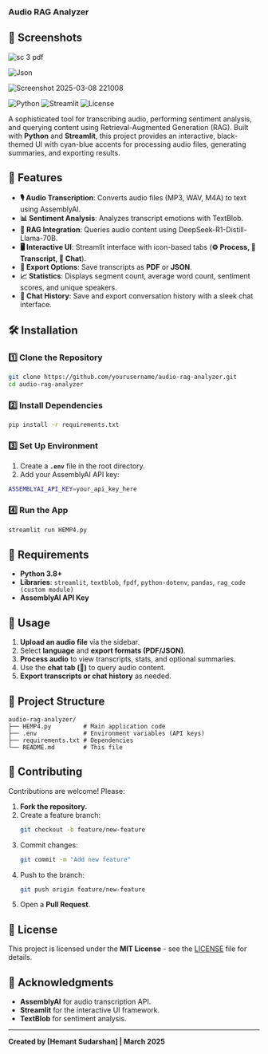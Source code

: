 


###  Audio RAG Analyzer



## 📸 Screenshots

![sc 3 pdf](https://github.com/user-attachments/assets/ac2df09a-a68b-4396-bdd0-abe50df58bdf)


![Json](https://github.com/user-attachments/assets/dc7980d2-c9f6-4a05-83bc-92a527f0edc8)


![Screenshot 2025-03-08 221008](https://github.com/user-attachments/assets/8a338a6d-e65b-43bf-a237-99bd58600d48)


![Python](https://img.shields.io/badge/Python-3.8+-blue) ![Streamlit](https://img.shields.io/badge/Streamlit-1.0+-red) ![License](https://img.shields.io/badge/License-MIT-green)

A sophisticated tool for transcribing audio, performing sentiment analysis, and querying content using Retrieval-Augmented Generation (RAG). Built with **Python** and **Streamlit**, this project provides an interactive, black-themed UI with cyan-blue accents for processing audio files, generating summaries, and exporting results.

## 🚀 Features
- **🎙️ Audio Transcription**: Converts audio files (MP3, WAV, M4A) to text using AssemblyAI.
- **📊 Sentiment Analysis**: Analyzes transcript emotions with TextBlob.
- **🤖 RAG Integration**: Queries audio content using DeepSeek-R1-Distill-Llama-70B.
- **🖥️ Interactive UI**: Streamlit interface with icon-based tabs (**⚙️ Process, 📜 Transcript, 💬 Chat**).
- **📂 Export Options**: Save transcripts as **PDF** or **JSON**.
- **📈 Statistics**: Displays segment count, average word count, sentiment scores, and unique speakers.
- **💾 Chat History**: Save and export conversation history with a sleek chat interface.



## 🛠️ Installation

### 1️⃣ Clone the Repository
```bash
git clone https://github.com/yourusername/audio-rag-analyzer.git
cd audio-rag-analyzer
```

### 2️⃣ Install Dependencies
```bash
pip install -r requirements.txt
```

### 3️⃣ Set Up Environment
1. Create a **`.env`** file in the root directory.
2. Add your AssemblyAI API key:
```bash
ASSEMBLYAI_API_KEY=your_api_key_here
```

### 4️⃣ Run the App
```bash
streamlit run HEMP4.py
```

## 📜 Requirements
- **Python 3.8+**
- **Libraries**: `streamlit`, `textblob`, `fpdf`, `python-dotenv`, `pandas`, `rag_code (custom module)`
- **AssemblyAI API Key**

## 🎯 Usage
1. **Upload an audio file** via the sidebar.
2. Select **language** and **export formats (PDF/JSON)**.
3. **Process audio** to view transcripts, stats, and optional summaries.
4. Use the **chat tab (💬)** to query audio content.
5. **Export transcripts or chat history** as needed.

## 📂 Project Structure
```
audio-rag-analyzer/
├── HEMP4.py         # Main application code
├── .env             # Environment variables (API keys)
├── requirements.txt # Dependencies
└── README.md        # This file
```

## 🤝 Contributing
Contributions are welcome! Please:

1. **Fork the repository.**
2. Create a feature branch:
   ```bash
   git checkout -b feature/new-feature
   ```
3. Commit changes:
   ```bash
   git commit -m "Add new feature"
   ```
4. Push to the branch:
   ```bash
   git push origin feature/new-feature
   ```
5. Open a **Pull Request**.

## 📝 License
This project is licensed under the **MIT License** - see the [LICENSE](LICENSE) file for details.

## 🙌 Acknowledgments
- **AssemblyAI** for audio transcription API.
- **Streamlit** for the interactive UI framework.
- **TextBlob** for sentiment analysis.

---
**Created by [Hemant Sudarshan] | March 2025**

